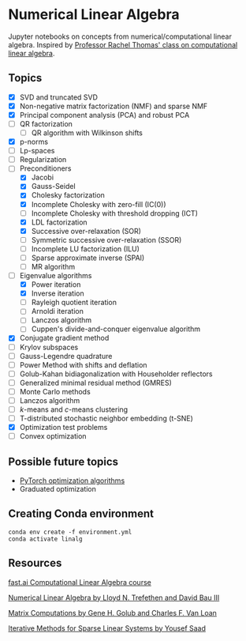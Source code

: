 # Numerical Linear Algebra
Jupyter notebooks on concepts from numerical/computational linear algebra.
Inspired by [Professor Rachel Thomas' class on computational linear algebra](https://www.youtube.com/playlist?list=PLtmWHNX-gukIc92m1K0P6bIOnZb-mg0hY).

## Topics
- [x] SVD and truncated SVD
- [x] Non-negative matrix factorization (NMF) and sparse NMF
- [x] Principal component analysis (PCA) and robust PCA
- [ ] QR factorization
  - [ ] QR algorithm with Wilkinson shifts
- [x] p-norms
- [ ] Lp-spaces
- [ ] Regularization
- [ ] Preconditioners
  - [x] Jacobi
  - [x] Gauss-Seidel
  - [x] Cholesky factorization
  - [x] Incomplete Cholesky with zero-fill (IC(0))
  - [ ] Incomplete Cholesky with threshold dropping (ICT)
  - [x] LDL factorization
  - [x] Successive over-relaxation (SOR)
  - [ ] Symmetric successive over-relaxation (SSOR)
  - [ ] Incomplete LU factorization (ILU)
  - [ ] Sparse approximate inverse (SPAI)
  - [ ] MR algorithm
- [ ] Eigenvalue algorithms
  - [x] Power iteration
  - [x] Inverse iteration
  - [ ] Rayleigh quotient iteration
  - [ ] Arnoldi iteration
  - [ ] Lanczos algorithm
  - [ ] Cuppen's divide-and-conquer eigenvalue algorithm
- [x] Conjugate gradient method
- [ ] Krylov subspaces
- [ ] Gauss-Legendre quadrature
- [ ] Power Method with shifts and deflation
- [ ] Golub-Kahan bidiagonalization with Householder reflectors
- [ ] Generalized minimal residual method (GMRES)
- [ ] Monte Carlo methods
- [ ] Lanczos algorithm
- [ ] *k*-means and *c*-means clustering
- [ ] T-distributed stochastic neighbor embedding (t-SNE)
- [x] Optimization test problems
- [ ] Convex optimization

## Possible future topics
- [PyTorch optimization algorithms](https://pytorch.org/docs/stable/optim.html)
- Graduated optimization

## Creating Conda environment
```
conda env create -f environment.yml
conda activate linalg
```

## Resources
[fast.ai Computational Linear Algebra course](https://www.fast.ai/2017/07/17/num-lin-alg/)

[Numerical Linear Algebra by Lloyd N. Trefethen and David Bau III](https://www.amazon.com/Numerical-Linear-Algebra-Lloyd-Trefethen/dp/0898713617)

[Matrix Computations by Gene H. Golub and Charles F. Van Loan](https://www.amazon.com/Computations-Hopkins-Studies-Mathematical-Sciences/dp/1421407949)

[Iterative Methods for Sparse Linear Systems by Yousef Saad](https://www.amazon.com/Iterative-Methods-Sparse-Linear-Systems/dp/0898715342)
